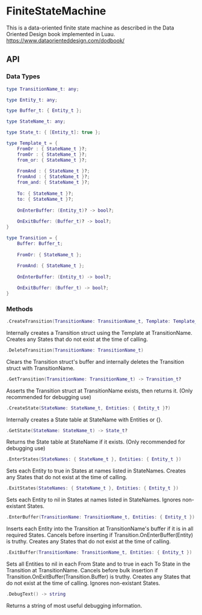 # FiniteStateMachine
This is a data-oriented finite state machine as described in the Data Oriented Design book implemented in Luau. https://www.dataorienteddesign.com/dodbook/

## API

### Data Types
```lua
type TransitionName_t: any;
```

```lua
type Entity_t: any;
```

```lua
type Buffer_t: { Entity_t };
```

```lua
type StateName_t: any;
```

```lua
type State_t: { [Entity_t]: true };
```

```lua
type Template_t = {
    FromOr : { StateName_t }?;
    fromOr : { StateName_t }?;
    from_or: { StateName_t }?;
    
    FromAnd : { StateName_t }?;
    fromAnd : { StateName_t }?;
    from_and: { StateName_t }?;
    
    To: { StateName_t }?;
    to: { StateName_t }?;
    
    OnEnterBuffer: (Entity_t)? -> bool?;
    
    OnExitBuffer: (Buffer_t)? -> bool?;
}
```

```lua
type Transition = {
    Buffer: Buffer_t;
    
    FromOr: { StateName_t };
    
    FromAnd: { StateName_t };
    
    OnEnterBuffer: (Entity_t) -> bool?;

    OnExitBuffer: (Buffer_t) -> bool?;
}
```

### Methods
```lua
.CreateTransition(TransitionName: TransitionName_t, Template: Template_t)
```
Internally creates a Transition struct using the Template at TransitionName. Creates any States that do not exist at the time of calling.

```lua
.DeleteTransition(TransitionName: TransitionName_t)
```
Clears the Transition struct's buffer and internally deletes the Transition struct with TransitionName.

```lua
.GetTransition(TransitionName: TransitionName_t) -> Transition_t?
```
Asserts the Transition struct at TransitionName exists, then returns it. (Only recommended for debugging use)

```lua
.CreateState(StateName: StateName_t, Entities: { Entity_t }?)
```
Internally creates a State table at StateName with Entities or {}.

```lua
.GetState(StateName: StateName_t) -> State_t?
```
Returns the State table at StateName if it exists. (Only recommended for debugging use)

```lua
.EnterStates(StateNames: { StateName_t }, Entities: { Entity_t })
```
Sets each Entity to true in States at names listed in StateNames. Creates any States that do not exist at the time of calling.

```lua
.ExitStates(StateNames: { StateName_t }, Entities: { Entity_t })
```
Sets each Entity to nil in States at names listed in StateNames. Ignores non-existant States.

```lua
.EnterBuffer(TransitionName: TransitionName_t, Entities: { Entity_t })
```
Inserts each Entity into the Transition at TransitionName's buffer if it is in all required States. Cancels before inserting if Transition.OnEnterBuffer(Entity) is truthy. Creates any States that do not exist at the time of calling.

```lua
.ExitBuffer(TransitionName: TransitionName_t, Entities: { Entity_t })
```
Sets all Entities to nil in each From State and to true in each To State in the Transition at TransitionName. Cancels before bulk insertion if Transition.OnExitBuffer(Transition.Buffer) is truthy. Creates any States that do not exist at the time of calling. Ignores non-existant States.

```lua
.DebugText() -> string
```
Returns a string of most useful debugging information.